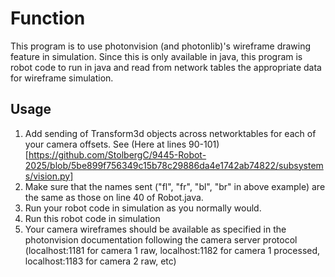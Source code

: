# Function
This program is to use photonvision (and photonlib)'s wireframe drawing feature in simulation. Since this is only available in java, this program is robot code to run in java and read from network tables the appropriate data for wireframe simulation.
## Usage
1) Add sending of Transform3d objects across networktables for each of your camera offsets. See (Here at lines 90-101)[https://github.com/StolbergC/9445-Robot-2025/blob/5be899f756349c15b78c29886da4e1742ab74822/subsystems/vision.py]
2) Make sure that the names sent ("fl", "fr", "bl", "br" in above example) are the same as those on line 40 of Robot.java.
3) Run your robot code in simulation as you normally would. 
4) Run this robot code in simulation
5) Your camera wireframes should be available as specified in the photonvision documentation following the camera server protocol (localhost:1181 for camera 1 raw, localhost:1182 for camera 1 processed, localhost:1183 for camera 2 raw, etc)